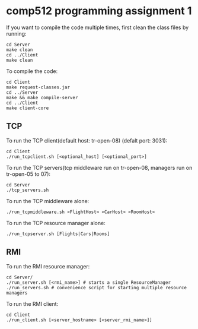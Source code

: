 # comp512 programming assignment 1
If you want to compile the code multiple times, first clean the class files by running:
```
cd Server
make clean
cd ../Client
make clean
```
To compile the code:
```
cd Client
make request-classes.jar
cd ../Server
make && make compile-server
cd ../Client
make client-core
```
## TCP
To run the TCP client(default host: tr-open-08)
(defalt port: 3031):

```
cd Client
./run_tcpclient.sh [<optional_host] [<optional_port>]
```
To run the TCP servers(tcp middleware run on tr-open-08, managers run on tr-open-05 to 07):
```
cd Server
./tcp_servers.sh
```
To run the TCP middleware alone:
```
./run_tcpmiddleware.sh <FlightHost> <CarHost> <RoomHost>
```
To run the TCP resource manager alone:
```
./run_tcpserver.sh [Flights|Cars|Rooms]
```
## RMI
To run the RMI resource manager:
```
cd Server/
./run_server.sh [<rmi_name>] # starts a single ResourceManager
./run_servers.sh # convenience script for starting multiple resource managers
```

To run the RMI client:
```
cd Client
./run_client.sh [<server_hostname> [<server_rmi_name>]]
```
